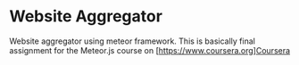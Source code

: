 # Website Aggregator
Website aggregator using meteor framework. This is basically final assignment for the Meteor.js course on [https://www.coursera.org]Coursera
